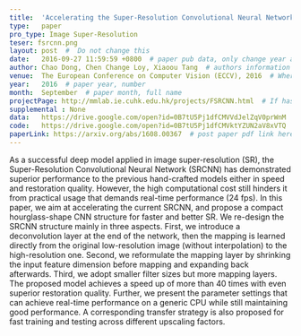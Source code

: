 ```yaml
---
title:  'Accelerating the Super-Resolution Convolutional Neural Network'  #  Paper title, covered by ''
type:   paper
pro_type: Image Super-Resolution
teser: fsrcnn.png
layout: post  #  Do not change this
date:   2016-09-27 11:59:59 +0800  # paper pub data, only change year and month according to this format
author: Chao Dong, Chen Change Loy, Xiaoou Tang  # authors information
venue:  The European Conference on Computer Vision (ECCV), 2016  # Where it be, ICCV and CVPR remove IEEE Conference on, 
year:   2016  # paper year, number
month:  September  # paper month, full name
projectPage: http://mmlab.ie.cuhk.edu.hk/projects/FSRCNN.html  # If has project page, link here, otherwise None
supplemental : None
data:   https://drive.google.com/open?id=0B7tU5Pj1dfCMVVdJelZqV0prWnM  # If has data, post data link here, otherwise None
code:   https://drive.google.com/open?id=0B7tU5Pj1dfCMVktYZUN2aV8xVTQ  # If has data, post code link here, otherwise None
paperLink: https://arxiv.org/abs/1608.00367  # post paper pdf link here
---
```


As a successful deep model applied in image super-resolution (SR), the Super-Resolution Convolutional Neural Network (SRCNN) has demonstrated superior performance to the previous hand-crafted models either in speed and restoration quality. However, the high computational cost still hinders it from practical usage that demands real-time performance (24 fps). In this paper, we aim at accelerating the current SRCNN, and propose a compact hourglass-shape CNN structure for faster and better SR. We re-design the SRCNN structure mainly in three aspects. First, we introduce a deconvolution layer at the end of the network, then the mapping is learned directly from the original low-resolution image (without interpolation) to the high-resolution one. Second, we reformulate the mapping layer by shrinking the input feature dimension before mapping and expanding back afterwards. Third, we adopt smaller filter sizes but more mapping layers. The proposed model achieves a speed up of more than 40 times with even superior restoration quality. Further, we present the parameter settings that can achieve real-time performance on a generic CPU while still maintaining good performance. A corresponding transfer strategy is also proposed for fast training and testing across different upscaling factors.